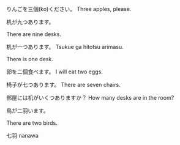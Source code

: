りんごを三個(ko)ください。
Three apples, please.

机が九つあります。

There are nine desks.

机が一つあります。 Tsukue ga hitotsu arimasu.

There is one desk.

卵を二個食べます。
I will eat two eggs.

椅子が七つあります。
There are seven chairs.

部屋には机がいくつありますか？
How many desks are in the room?

鳥が二羽います。

There are two birds.

七羽 nanawa